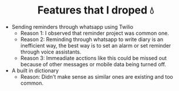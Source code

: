 <h1 align='center'> Features that I droped 💧 </h1>

* Sending reminders through whatsapp using Twilio
    * Reason 1: I observed that reminder project was common one.
    * Reason 2: Reminding through whatsapp to write diary is an inefficient way, the best way is to set an alarm or set reminder through voice assistants.
    * Reason 3: Immeadiate acctions like this could be missed out because of other messages or mobile data being turned off.
* A built in dictionary
    * Reason: Didn't make sense as similar ones are existing and too common. 

